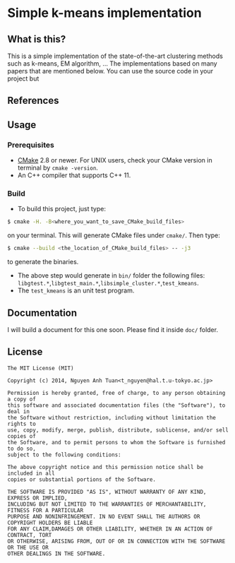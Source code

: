 Simple k-means implementation
===============================

## What is this?

This is a simple implementation of the state-of-the-art clustering methods such as k-means, EM algorithm, ... 
The implementations based on many papers that are mentioned below. You can use the source code in your project but

## References

## Usage

### Prerequisites

* [CMake](http://www.cmake.org/) 2.8 or newer. For UNIX users, check your CMake version in terminal by `cmake -version`.
* An C++ compiler that supports C++ 11.

### Build
* To build this project, just type:
```bash
$ cmake -H. -B<where_you_want_to_save_CMake_build_files>
```
on your terminal. This will generate CMake files under `cmake/`. Then type:
```bash
$ cmake --build <the_location_of_CMake_build_files> -- -j3
```
to generate the binaries.

* The above step would generate in `bin/` folder the following files: `libgtest.*`,`libgtest_main.*`,`libsimple_cluster.*`,`test_kmeans`. 
* The `test_kmeans` is an unit test program.

## Documentation

I will build a document for this one soon. Please find it inside `doc/` folder.

## License
```
The MIT License (MIT)

Copyright (c) 2014, Nguyen Anh Tuan<t_nguyen@hal.t.u-tokyo.ac.jp>

Permission is hereby granted, free of charge, to any person obtaining a copy of 
this software and associated documentation files (the "Software"), to deal in 
the Software without restriction, including without limitation the rights to 
use, copy, modify, merge, publish, distribute, sublicense, and/or sell copies of 
the Software, and to permit persons to whom the Software is furnished to do so, 
subject to the following conditions:

The above copyright notice and this permission notice shall be included in all 
copies or substantial portions of the Software.

THE SOFTWARE IS PROVIDED "AS IS", WITHOUT WARRANTY OF ANY KIND, EXPRESS OR IMPLIED, 
INCLUDING BUT NOT LIMITED TO THE WARRANTIES OF MERCHANTABILITY, FITNESS FOR A PARTICULAR 
PURPOSE AND NONINFRINGEMENT. IN NO EVENT SHALL THE AUTHORS OR COPYRIGHT HOLDERS BE LIABLE 
FOR ANY CLAIM,DAMAGES OR OTHER LIABILITY, WHETHER IN AN ACTION OF CONTRACT, TORT 
OR OTHERWISE, ARISING FROM, OUT OF OR IN CONNECTION WITH THE SOFTWARE OR THE USE OR 
OTHER DEALINGS IN THE SOFTWARE.
```